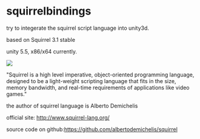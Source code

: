 # squirrelbindings
try to integerate the squirrel script language into unity3d.

based on Squirrel 3.1 stable

unity 5.5, x86/x64 currently.

![](http://www.squirrel-lang.org/images/logo.gif)

"Squirrel is a high level imperative, object-oriented programming language, designed to be a light-weight scripting language that fits in the size, memory bandwidth, and real-time requirements of applications like video games."

the author of squirrel language is Alberto Demichelis

official site: http://www.squirrel-lang.org/

source code on github:https://github.com/albertodemichelis/squirrel

